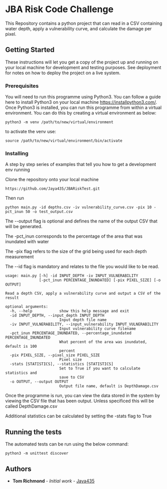 # JBA Risk Code Challenge

This Repository contains a python project that can read in a CSV containing water depth, apply a vulnerability curve, and calculate the damage per pixel.

## Getting Started

These instructions will let you get a copy of the project up and running on your local machine for development and testing purposes. See deployment for notes on how to deploy the project on a live system.

### Prerequisites

You will need to run this programme using Python3. You can follow a guide here to install Python3 on your local machine https://installpython3.com/. Once Python3 is installed, you can run this programme from within a virtual environment. You can do this by creating a virtual environment as below:

```
python3 -m venv /path/to/new/virtual/environment
```
to activate the venv use:
```
source /path/to/new/virtual/environment/bin/activate
```

### Installing

A step by step series of examples that tell you how to get a development env running

Clone the repository onto your local machine
```
https://github.com/Jaya435/JBARiskTest.git
```
Then run
```
python main.py -id depths.csv -iv vulnerability_curve.csv -pix 10 -pct_inun 50 -o test_output.csv
```
The --output flag is optional and defines the name of the output CSV that will be generated.

The -pct_inun corresponds to the percentage of the area that was inundated with water

The -pix flag refers to the size of the grid being used for each depth measurement

The --id flag is mandatory and relates to the file you would like to be read.

```
usage: main.py [-h] -id INPUT_DEPTH -iv INPUT_VULNERABILITY
               [-pct_inun PERCENTAGE_INUNDATED] [-pix PIXEL_SIZE] [-o OUTPUT]

Read a depth CSV, apply a vulnerability curve and output a CSV of the result

optional arguments:
  -h, --help            show this help message and exit
  -id INPUT_DEPTH, --input_depth INPUT_DEPTH
                        Input depth file name
  -iv INPUT_VULNERABILITY, --input_vulnerability INPUT_VULNERABILITY
                        Input vulnerability curve filename
  -pct_inun PERCENTAGE_INUNDATED, --percentage_inundated PERCENTAGE_INUNDATED
                        What percent of the area was inundated, default is 100
                        percent
  -pix PIXEL_SIZE, --pixel_size PIXEL_SIZE
                        Pixel size
  -stats [STATISTICS], --statistics [STATISTICS]
                        Set to True if you want to calculate statistics and
                        save to CSV
  -o OUTPUT, --output OUTPUT
                        Output file name, default is DepthDamage.csv
```

Once the programme is run, you can view the data stored in the system by viewing the CSV file that has been output. Unless specificed this will be called DepthDamage.csv

Additional statistics can be calculated by setting the -stats flag to True

## Running the tests

The automated tests can be run using the below command:
```
python3 -m unittest discover
```

## Authors

* **Tom Richmond** - *Initial work* - [Jaya435](https://github.com/Jaya435/)

